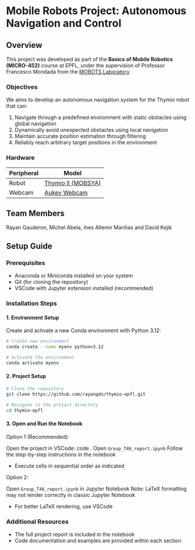 # Mobile Robots Project: Autonomous Navigation and Control

## Overview
This project was developed as part of the **Basics of Mobile Robotics (MICRO-452)** course at EPFL, under the supervision of Professor Francesco Mondada from the [MOBOTS Laboratory](https://www.epfl.ch/labs/mobots/).

### Objectives
We aims to develop an autonomous navigation system for the Thymio robot that can:
1. Navigate through a predefined environment with static obstacles using global navigation
2. Dynamically avoid unexpected obstacles using local navigation
3. Maintain accurate position estimation through filtering
4. Reliably reach arbitrary target positions in the environment

### Hardware

| Peripheral            | Model    |
|------------           |----------|
| Robot                 | [Thymio II (MOBSYA)](https://www.thymio.org/) |
| Webcam        | [Aukey Webcam](https://www.aukey.com/) |


## Team Members

Rayan Gauderon, Michel Abela, Ines Altemir Mariñas and David Kejik

## Setup Guide

### Prerequisites
- Anaconda or Miniconda installed on your system
- Git (for cloning the repository)
- VSCode with Jupyter extension installed (recommended)

### Installation Steps

#### 1. Environment Setup
Create and activate a new Conda environment with Python 3.12:

```bash
# Create new environment
conda create --name myenv python=3.12

# Activate the environment
conda activate myenv
```

#### 2. Project Setup
```bash
# Clone the repository
git clone https://github.com/rayangdn/thymio-epfl.git

# Navigate to the project directory
cd thymio-epfl
```

#### 3. Open and Run the Notebook
Option 1 (Recommended):

Open the project in VSCode: code .
Open `Group_T46_report.ipynb`
Follow the step-by-step instructions in the notebook

- Execute cells in sequential order as indicated



Option 2:

Open `Group_T46_report.ipynb` in Jupyter Notebook
Note: LaTeX formatting may not render correctly in classic Jupyter Notebook

- For better LaTeX rendering, use VSCode


### Additional Resources

- The full project report is included in the notebook
- Code documentation and examples are provided within each section